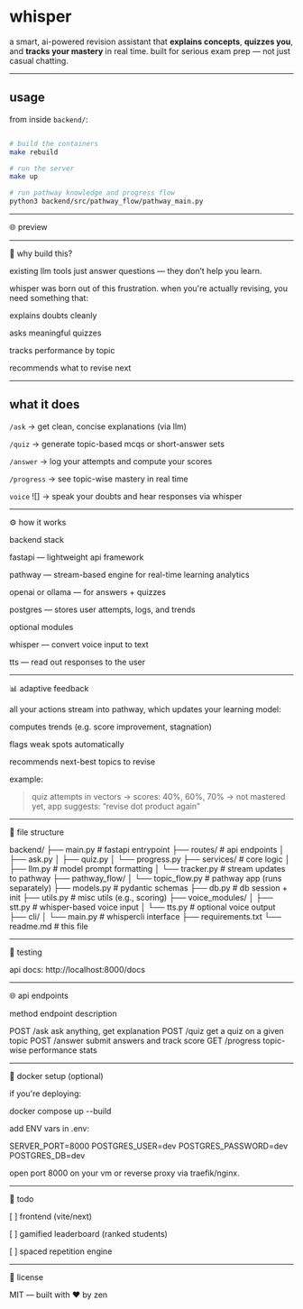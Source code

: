 

# whisper

a smart, ai-powered revision assistant that **explains concepts**, **quizzes you**, and **tracks your mastery** in real time. built for serious exam prep — not just casual chatting.

---

## usage

from inside `backend/`:

```bash

# build the containers
make rebuild

# run the server
make up

# run pathway knowledge and progress flow
python3 backend/src/pathway_flow/pathway_main.py

```

---

🌐 preview




---

💭 why build this?

existing llm tools just answer questions — they don’t help you learn.

whisper was born out of this frustration. when you're actually revising, you need something that:

explains doubts cleanly

asks meaningful quizzes

tracks performance by topic

recommends what to revise next



---

## what it does

`/ask` → get clean, concise explanations (via llm)

`/quiz` → generate topic-based mcqs or short-answer sets

`/answer` → log your attempts and compute your scores

`/progress` → see topic-wise mastery in real time

`voice` ![] → speak your doubts and hear responses via whisper



---

⚙ how it works

backend stack

fastapi — lightweight api framework

pathway — stream-based engine for real-time learning analytics

openai or ollama — for answers + quizzes

postgres — stores user attempts, logs, and trends


optional modules

whisper — convert voice input to text

tts — read out responses to the user



---

📊 adaptive feedback

all your actions stream into pathway, which updates your learning model:

computes trends (e.g. score improvement, stagnation)

flags weak spots automatically

recommends next-best topics to revise


example:

> quiz attempts in vectors → scores: 40%, 60%, 70%
→ not mastered yet, app suggests: “revise dot product again”




---

📂 file structure

backend/
├── main.py                  # fastapi entrypoint
├── routes/                  # api endpoints
│   ├── ask.py
│   ├── quiz.py
│   └── progress.py
├── services/                # core logic
│   ├── llm.py               # model prompt formatting
│   └── tracker.py           # stream updates to pathway
├── pathway_flow/
│   └── topic_flow.py        # pathway app (runs separately)
├── models.py                # pydantic schemas
├── db.py                    # db session + init
├── utils.py                 # misc utils (e.g., scoring)
├── voice_modules/
│   ├── stt.py               # whisper-based voice input
│   └── tts.py               # optional voice output
├── cli/
│   └── main.py              # whispercli interface
├── requirements.txt
└── readme.md                # this file


---

🧪 testing

api docs: http://localhost:8000/docs


---

🌐 api endpoints

method	endpoint	description

POST	/ask	ask anything, get explanation
POST	/quiz	get a quiz on a given topic
POST	/answer	submit answers and track score
GET	/progress	topic-wise performance stats



---

🧱 docker setup (optional)

if you're deploying:

docker compose up --build

add ENV vars in .env:

SERVER_PORT=8000
POSTGRES_USER=dev
POSTGRES_PASSWORD=dev
POSTGRES_DB=dev

open port 8000 on your vm or reverse proxy via traefik/nginx.


---

🔮 todo

[ ] frontend (vite/next)

[ ] gamified leaderboard (ranked students)

[ ] spaced repetition engine



---

📜 license

MIT — built with ♥ by zen

